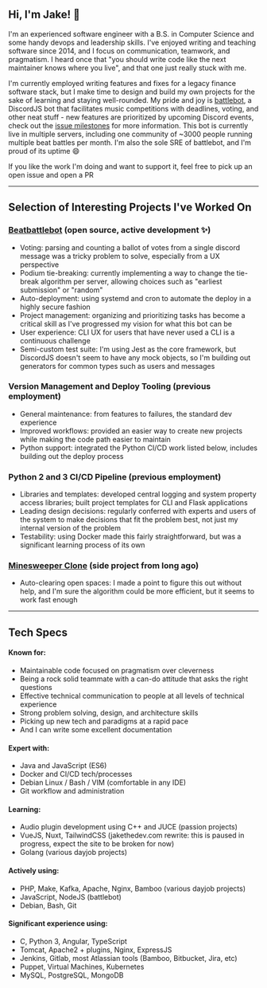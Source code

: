 <!--
**jakethedev/jakethedev** is a ✨ _special_ ✨ repository because its `README.md` (this file) appears on your GitHub profile.

NOTES

For a big ol banner image:
<div align="center">
	<br>
		<img src="banner-image.svg">
	<br>
</div>
-->

## Hi, I'm Jake! 👋

I'm an experienced software engineer with a B.S. in Computer Science and some handy devops and leadership skills. I've enjoyed writing and teaching software since 2014, and I focus on communication, teamwork, and pragmatism. I heard once that "you should write code like the next maintainer knows where you live", and that one just really stuck with me.

I'm currently employed writing features and fixes for a legacy finance software stack, but I make time to design and build my own projects for the sake of learning and staying well-rounded. My pride and joy is [battlebot](https://github.com/jakethedev/beatbattlebot), a DiscordJS bot that facilitates music competitions with deadlines, voting, and other neat stuff - new features are prioritized by upcoming Discord events, check out the [issue milestones](https://github.com/jakethedev/beatbattlebot/milestones) for more information. This bot is currently live in multiple servers, including one community of ~3000 people running multiple beat battles per month. I'm also the sole SRE of battlebot, and I'm proud of its uptime 😄

If you like the work I'm doing and want to support it, feel free to pick up an open issue and open a PR<!--, or throw a few bucks in my [guitar case](https://jakebelowmusic.com/tip-jar)-->

---

## Selection of Interesting Projects I've Worked On

### [Beatbattlebot](https://github.com/jakethedev/beatbattlebot) (open source, active development ✨)
- Voting: parsing and counting a ballot of votes from a single discord message was a tricky problem to solve, especially from a UX perspective
- Podium tie-breaking: currently implementing a way to change the tie-break algorithm per server, allowing choices such as "earliest submission" or "random"
- Auto-deployment: using systemd and cron to automate the deploy in a highly secure fashion
- Project management: organizing and prioritizing tasks has become a critical skill as I've progressed my vision for what this bot can be
- User experience: CLI UX for users that have never used a CLI is a continuous challenge
- Semi-custom test suite: I'm using Jest as the core framework, but DiscordJS doesn't seem to have any mock objects, so I'm building out generators for common types such as users and messages

### Version Management and Deploy Tooling (previous employment)
- General maintenance: from features to failures, the standard dev experience
- Improved workflows: provided an easier way to create new projects while making the code path easier to maintain
- Python support: integrated the Python CI/CD work listed below, includes building out the deploy process

### Python 2 and 3 CI/CD Pipeline (previous employment)
- Libraries and templates: developed central logging and system property access libraries; built project templates for CLI and Flask applications
- Leading design decisions: regularly conferred with experts and users of the system to make decisions that fit the problem best, not just my internal version of the problem
- Testability: using Docker made this fairly straightforward, but was a significant learning process of its own

### [Minesweeper Clone](https://github.com/jakethedev/minesweeper-java) (side project from long ago)
- Auto-clearing open spaces: I made a point to figure this out without help, and I'm sure the algorithm could be more efficient, but it seems to work fast enough

---

## Tech Specs

#### Known for: 
- Maintainable code focused on pragmatism over cleverness
- Being a rock solid teammate with a can-do attitude that asks the right questions
- Effective technical communication to people at all levels of technical experience
- Strong problem solving, design, and architecture skills
- Picking up new tech and paradigms at a rapid pace
- And I can write some excellent documentation 

#### Expert with:
- Java and JavaScript (ES6)
- Docker and CI/CD tech/processes
- Debian Linux / Bash / VIM (comfortable in any IDE)
- Git workflow and administration

#### Learning: 
- Audio plugin development using C++ and JUCE (passion projects)
- VueJS, Nuxt, TailwindCSS (jakethedev.com rewrite: this is paused in progress, expect the site to be broken for now)
- Golang (various dayjob projects)

#### Actively using:
- PHP, Make, Kafka, Apache, Nginx, Bamboo (various dayjob projects)
- JavaScript, NodeJS (battlebot)
- Debian, Bash, Git

#### Significant experience using: 
- C, Python 3, Angular, TypeScript
- Tomcat, Apache2 + plugins, Nginx, ExpressJS
- Jenkins, Gitlab, most Atlassian tools (Bamboo, Bitbucket, Jira, etc)
- Puppet, Virtual Machines, Kubernetes
- MySQL, PostgreSQL, MongoDB

